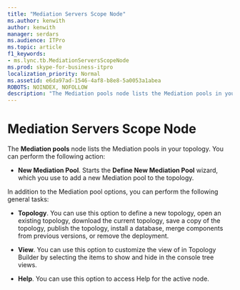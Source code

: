 ```yaml
---
title: "Mediation Servers Scope Node"
ms.author: kenwith
author: kenwith
manager: serdars
ms.audience: ITPro
ms.topic: article
f1_keywords:
- ms.lync.tb.MediationServersScopeNode
ms.prod: skype-for-business-itpro
localization_priority: Normal
ms.assetid: e6da97ad-1546-4af8-b8e8-5a0053a1abea
ROBOTS: NOINDEX, NOFOLLOW
description: "The Mediation pools node lists the Mediation pools in your topology. You can perform the following action:"
---
```


# Mediation Servers Scope Node
 
The **Mediation pools** node lists the Mediation pools in your topology. You can perform the following action:
  
- **New Mediation Pool**. Starts the **Define New Mediation Pool** wizard, which you use to add a new Mediation pool to the topology.
    
In addition to the Mediation pool options, you can perform the following general tasks:
  
- **Topology**. You can use this option to define a new topology, open an existing topology, download the current topology, save a copy of the topology, publish the topology, install a database, merge components from previous versions, or remove the deployment.
    
- **View**. You can use this option to customize the view of in Topology Builder by selecting the items to show and hide in the console tree views.
    
- **Help**. You can use this option to access Help for the active node.
    

